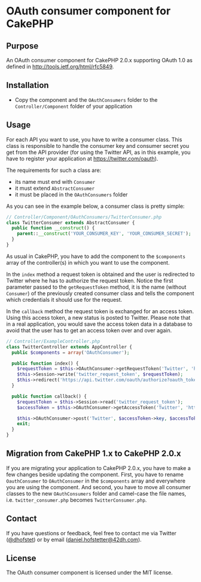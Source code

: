 # OAuth consumer component for CakePHP

## Purpose

An OAuth consumer component for CakePHP 2.0.x supporting OAuth 1.0 as defined in http://tools.ietf.org/html/rfc5849.

## Installation

* Copy the component and the `OAuthConsumers` folder to the `Controller/Component` folder of your application

## Usage

For each API you want to use, you have to write a consumer class. This class is responsible to handle the consumer key and consumer secret you get from the API provider (for using the Twitter API, as in this example, you have to register your application at https://twitter.com/oauth).

The requirements for such a class are:

* its name must end with `Consumer`
* it must extend `AbstractConsumer`
* it must be placed in the `OAuthConsumers` folder

As you can see in the example below, a consumer class is pretty simple:

```php
// Controller/Component/OAuthConsumers/TwitterConsumer.php
class TwitterConsumer extends AbstractConsumer {
  public function __construct() {
    parent::__construct('YOUR_CONSUMER_KEY', 'YOUR_CONSUMER_SECRET');
  }
}
```
As usual in CakePHP, you have to add the component to the `$components` array of the controller(s) in which you want to use the component.

In the `index` method a request token is obtained and the user is redirected to Twitter where he has to authorize the request token. Notice the first parameter passed to the `getRequestToken` method, it is the name (without `Consumer`) of the previously created consumer class and tells the component which credentials it should use for the request.

In the `callback` method the request token is exchanged for an access token. Using this access token, a new status is posted to Twitter. Please note that in a real application, you would save the access token data in a database to avoid that the user has to get an access token over and over again.

```php
// Controller/ExampleController.php
class TwitterController extends AppController {
  public $components = array('OAuthConsumer');

  public function index() {
    $requestToken = $this->OAuthConsumer->getRequestToken('Twitter', 'https://api.twitter.com/oauth/request_token', 'http://' . $_SERVER['HTTP_HOST'] . '/twitter/callback');
    $this->Session->write('twitter_request_token', $requestToken);
    $this->redirect('https://api.twitter.com/oauth/authorize?oauth_token=' . $requestToken->key);
  }

  public function callback() {
    $requestToken = $this->Session->read('twitter_request_token');
    $accessToken = $this->OAuthConsumer->getAccessToken('Twitter', 'https://api.twitter.com/oauth/access_token', $requestToken);

    $this->OAuthConsumer->post('Twitter', $accessToken->key, $accessToken->secret, 'https://api.twitter.com/1/statuses/update.json', array('status' => 'hello world!'));
    exit;
  }
}
```

## Migration from CakePHP 1.x to CakePHP 2.0.x

If you are migrating your application to CakePHP 2.0.x, you have to make a few changes beside updating the component. First, you have to rename `OauthConsumer` to `OAuthConsumer` in the `$components` array and everywhere you are using the component. And second, you have to move all consumer classes to the new `OAuthConsumers` folder and camel-case the file names, i.e. `twitter_consumer.php` becomes `TwitterConsumer.php`.

## Contact

If you have questions or feedback, feel free to contact me via Twitter ([@dhofstet](https://twitter.com/dhofstet)) or by email (daniel.hofstetter@42dh.com).

## License

The OAuth consumer component is licensed under the MIT license.
